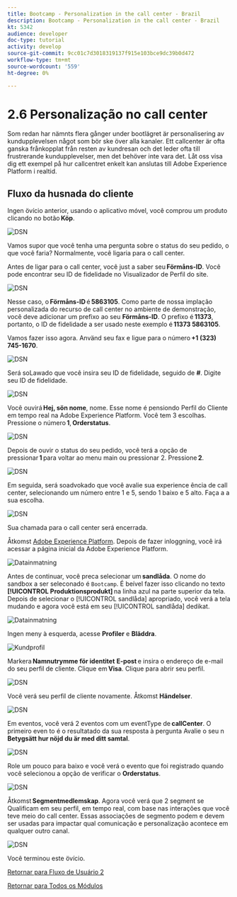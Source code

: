 ```yaml
---
title: Bootcamp - Personalization in the call center - Brazil
description: Bootcamp - Personalization in the call center - Brazil
kt: 5342
audience: developer
doc-type: tutorial
activity: develop
source-git-commit: 9cc01c7d3018319137f915e103bce9dc39b0d472
workflow-type: tm+mt
source-wordcount: '559'
ht-degree: 0%

---
```


# 2.6 Personalização no call center

Som redan har nämnts flera gånger under bootlägret är personalisering av kundupplevelsen något som bör ske över alla kanaler. Ett callcenter är ofta ganska frånkopplat från resten av kundresan och det leder ofta till frustrerande kundupplevelser, men det behöver inte vara det. Låt oss visa dig ett exempel på hur callcentret enkelt kan anslutas till Adobe Experience Platform i realtid.

## Fluxo da husnada do cliente

Ingen övício anterior, usando o aplicativo móvel, você comprou um produto clicando no botão **Köp**.

![DSN](./images/app20.png)

Vamos supor que você tenha uma pergunta sobre o status do seu pedido, o que você faria? Normalmente, você ligaria para o call center.

Antes de ligar para o call center, você just a saber seu **Förmåns-ID**. Você pode encontrar seu ID de fidelidade no Visualizador de Perfil do site.

![DSN](./images/cc1.png)

Nesse caso, o **Förmåns-ID** é **5863105**. Como parte de nossa implação personalizada do recurso de call center no ambiente de demonstração, você deve adicionar um prefixo ao seu **Förmåns-ID**. O prefixo é **11373**, portanto, o ID de fidelidade a ser usado neste exemplo é **11373 5863105**.

Vamos fazer isso agora. Använd seu fax e ligue para o número **+1 (323) 745-1670**.

![DSN](./images/cc2.png)

Será soLawado que você insira seu ID de fidelidade, seguido de **#**. Digite seu ID de fidelidade.

![DSN](./images/cc3.png)

Você ouvirá **Hej, sön nome**, nome. Esse nome é pensiondo Perfil do Cliente em tempo real na Adobe Experience Platform. Você tem 3 escolhas. Pressione o número **1**, **Orderstatus**.

![DSN](./images/cc4.png)

Depois de ouvir o status do seu pedido, você terá a opção de pressionar **1** para voltar ao menu main ou pressionar 2. Pressione **2**.

![DSN](./images/cc5.png)

Em seguida, será soadvokado que você avalie sua experience ência de call center, selecionando um número entre 1 e 5, sendo 1 baixo e 5 alto. Faça a a sua escolha.

![DSN](./images/cc6.png)

Sua chamada para o call center será encerrada.

Åtkomst [Adobe Experience Platform](https://experience.adobe.com/platform). Depois de fazer inloggning, você irá acessar a página inicial da Adobe Experience Platform.

![Datainmatning](./images/home.png)

Antes de continuar, você preca selecionar um **sandlåda**. O nome do sandbox a ser seleconado é ``Bootcamp``. É beível fazer isso clicando no texto **[!UICONTROL Produktionsprodukt]** na linha azul na parte superior da tela. Depois de selecionar o [!UICONTROL sandlåda] apropriado, você verá a tela mudando e agora você está em seu [!UICONTROL sandlåda] dedikat.

![Datainmatning](./images/sb1.png)

Ingen meny à esquerda, acesse **Profiler** e **Bläddra**.

![Kundprofil](./images/homemenu.png)

Markera **Namnutrymme för identitet** **E-post** e insira o endereço de e-mail do seu perfil de cliente. Clique em **Visa**. Clique para abrir seu perfil.

![DSN](./images/cc7.png)

Você verá seu perfil de cliente novamente. Åtkomst **Händelser**.

![DSN](./images/cc8.png)

Em eventos, você verá 2 eventos com um eventType de **callCenter**. O primeiro even to é o resultatado da sua resposta à pergunta Avalie o seu n **Betygsätt hur nöjd du är med ditt samtal**.

![DSN](./images/cc9.png)

Role um pouco para baixo e você verá o evento que foi registrado quando você selecionou a opção de verificar o **Orderstatus**.

![DSN](./images/cc10.png)

Åtkomst **Segmentmedlemskap**. Agora você verá que 2 segment se Qualificam em seu perfil, em tempo real, com base nas interações que você teve meio do call center. Essas associações de segmento podem e devem ser usadas para impactar qual comunicação e personalização acontece em qualquer outro canal.

![DSN](./images/cc11.png)

Você terminou este övício.

[Retornar para Fluxo de Usuário 2](./uc2.md)

[Retornar para Todos os Módulos](../../overview.md)

